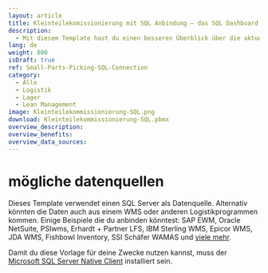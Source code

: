 ```yaml
---
layout: article
title: Kleinteilekomissionierung mit SQL Anbindung ― das SQL Dashboard für die Lagerverwaltung
description: 
  - Mit diesem Template hast du einen besseren Überblick über die aktuelle Auslastung deines Lagers! Hierfür wird eine SQL-Datenquelle verwendet. Damit du das Template für deine Zwecke verwenden kannst, muss der Microsoft SQL-Server Native Client installiert sein. Lade dir das Template jetzt kostenlos herunter und beginne mit deiner Daten Visualisierung von SQL-Daten, und zwar in Echtzeit!
lang: de
weight: 800
isDraft: true
ref: Small-Parts-Picking-SQL-Connection
category:
  - Alle
  - Logistik
  - Lager
  - Lean Management
image: Kleinteilekommissionierung-SQL.png
download: Kleinteilekommissionierung-SQL.pbmx
overview_description:
overview_benefits:
overview_data_sources:
---
```

# mögliche datenquellen
Dieses Template verwendet einen SQL Server als Datenquelle. Alternativ könnten die Daten auch aus einem WMS oder anderen Logistikprogrammen kommen. Einige Beispiele die du anbinden könntest: SAP EWM, Oracle NetSuite, PSIwms, Erhardt + Partner LFS, IBM Sterling WMS, Epicor WMS, JDA WMS, Fishbowl Inventory, SSI Schäfer WAMAS und [viele mehr](https://peakboard.com/schnittstellen/).


Damit du diese Vorlage für deine Zwecke nutzen kannst, muss der [Microsoft SQL Server Native Client](https://www.microsoft.com/en-us/download/details.aspx?id=50402) installiert sein.

